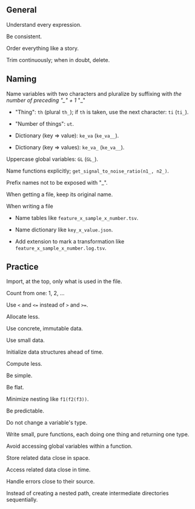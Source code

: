 ## General

Understand every expression.

Be consistent.

Order everything like a story.

Trim continuously; when in doubt, delete.

## Naming

Name variables with two characters and pluralize by suffixing with _the number of preceding "\_" + 1_ "\_"

- "Thing": `th` (plural `th_`); if `th` is taken, use the next character: `ti` (`ti_`).

- "Number of things": `ut`.

- Dictionary (key => value): `ke_va` (`ke_va__`).

- Dictionary (key => values): `ke_va_` (`ke_va__`).

Uppercase global variables: `GL` (`GL_`).

Name functions explicitly; `get_signal_to_noise_ratio(n1_, n2_)`.

Prefix names not to be exposed with "\_".

When getting a file, keep its original name.

When writing a file

- Name tables like `feature_x_sample_x_number.tsv`.

- Name dictionary like `key_x_value.json`.

- Add extension to mark a transformation like `feature_x_sample_x_number.log.tsv`.

## Practice

Import, at the top, only what is used in the file.

Count from one: 1, 2, ...

Use `<` and `<=` instead of `>` and `>=`.

Allocate less.

Use concrete, immutable data.

Use small data.

Initialize data structures ahead of time.

Compute less.

Be simple.

Be flat.

Minimize nesting like `f1(f2(f3))`.

Be predictable.

Do not change a variable's type.

Write small, pure functions, each doing one thing and returning one type.

Avoid accessing global variables within a function.

Store related data close in space.

Access related data close in time.

Handle errors close to their source.

Instead of creating a nested path, create intermediate directories sequentially.
